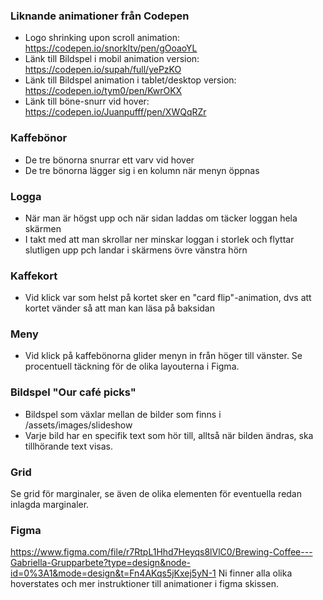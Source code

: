 ### Liknande animationer från Codepen
- Logo shrinking upon scroll animation: https://codepen.io/snorkltv/pen/gOoaoYL
- Länk till Bildspel i mobil animation version: https://codepen.io/supah/full/yePzKO
- Länk till Bildspel animation i tablet/desktop version: https://codepen.io/tym0/pen/KwrOKX
- Länk till böne-snurr vid hover: https://codepen.io/Juanpufff/pen/XWQqRZr

### Kaffebönor
- De tre bönorna snurrar ett varv vid hover
- De tre bönorna lägger sig i en kolumn när menyn öppnas

### Logga
- När man är högst upp och när sidan laddas om täcker loggan hela skärmen
- I takt med att man skrollar ner minskar loggan i storlek och flyttar slutligen upp pch landar i skärmens övre vänstra hörn

### Kaffekort
- Vid klick var som helst på kortet sker en "card flip"-animation, dvs att kortet vänder så att man kan läsa på baksidan

### Meny
- Vid klick på kaffebönorna glider menyn in från höger till vänster. Se procentuell täckning för de olika layouterna i Figma.

### Bildspel "Our café picks"
- Bildspel som växlar mellan de bilder som finns i /assets/images/slideshow
- Varje bild har en specifik text som hör till, alltså när bilden ändras, ska tillhörande text visas.

### Grid
Se grid för marginaler, se även de olika elementen för eventuella redan inlagda marginaler.

### Figma
https://www.figma.com/file/r7RtpL1Hhd7Heyqs8lVlC0/Brewing-Coffee---Gabriella-Grupparbete?type=design&node-id=0%3A1&mode=design&t=Fn4AKqs5jKxej5yN-1
Ni finner alla olika hoverstates och mer instruktioner till animationer i figma skissen. 
